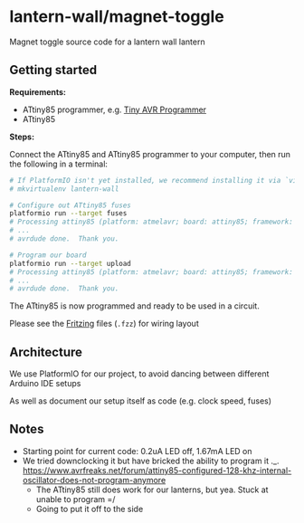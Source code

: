 # lantern-wall/magnet-toggle
Magnet toggle source code for a lantern wall lantern

## Getting started
**Requirements:**

- ATtiny85 programmer, e.g. [Tiny AVR Programmer][]
- ATtiny85

[Tiny AVR Programmer]: https://www.sparkfun.com/products/11801

**Steps:**

Connect the ATtiny85 and ATtiny85 programmer to your computer, then run the following in a terminal:

```bash
# If PlatformIO isn't yet installed, we recommend installing it via `virtualenvwrapper`
# mkvirtualenv lantern-wall

# Configure out ATtiny85 fuses
platformio run --target fuses
# Processing attiny85 (platform: atmelavr; board: attiny85; framework: arduino)
# ...
# avrdude done.  Thank you.

# Program our board
platformio run --target upload
# Processing attiny85 (platform: atmelavr; board: attiny85; framework: arduino)
# ...
# avrdude done.  Thank you.
```

The ATtiny85 is now programmed and ready to be used in a circuit.

Please see the [Fritzing][] files (`.fzz`) for wiring layout

[Fritzing]: https://fritzing.org/home/

## Architecture
We use PlatformIO for our project, to avoid dancing between different Arduino IDE setups

As well as document our setup itself as code (e.g. clock speed, fuses)

## Notes
- Starting point for current code: 0.2uA LED off, 1.67mA LED on
- We tried downclocking it but have bricked the ability to program it .\_. https://www.avrfreaks.net/forum/attiny85-configured-128-khz-internal-oscillator-does-not-program-anymore
  - The ATtiny85 still does work for our lanterns, but yea. Stuck at unable to program =/
  - Going to put it off to the side
